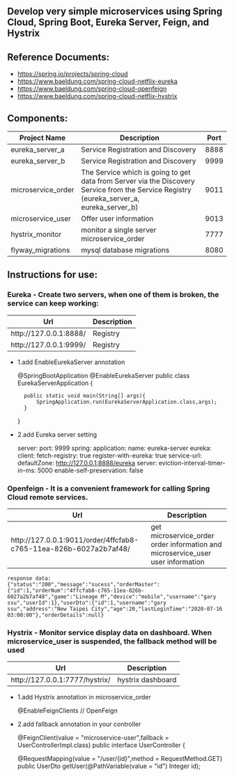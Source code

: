 ## Develop very simple microservices using Spring Cloud, Spring Boot, Eureka Server, Feign, and Hystrix

## Reference Documents:
* https://spring.io/projects/spring-cloud
* https://www.baeldung.com/spring-cloud-netflix-eureka
* https://www.baeldung.com/spring-cloud-openfeign
* https://www.baeldung.com/spring-cloud-netflix-hystrix

## Components:
<table>
    <tr>
        <th>Project Name</th>  <th>Description</th>  <th>Port</th>
    </tr>
<tbody>
    <tr>
        <td>eureka_server_a</td>  
        <td>Service Registration and Discovery</td>  
        <td>8888</td>
    </tr>
    <tr>
        <td>eureka_server_b</td>  
        <td>Service Registration and Discovery</td>  
        <td>9999</td>
    </tr>
    <tr>
        <td>microservice_order</td>  
        <td>The Service which is going to get data from Server via the Discovery Service from the Service Registry (eureka_server_a, eureka_server_b)</td>  
        <td>9011</td>
    </tr>
    <tr>
        <td>microservice_user</td>  
        <td>Offer user information</td>
        <td>9013</td>
    </tr>
    <tr>
        <td>hystrix_monitor</td>  
        <td>monitor a single server microservice_order</td>
        <td>7777</td>
    </tr>
    <tr>
        <td>flyway_migrations</td>  
        <td>mysql database migrations</td>
        <td>8080</td>
    </tr>
</tbody>
</table>

## Instructions for use:
### Eureka - Create two servers, when one of them is broken, the service can keep working:
<table>
   <tr>
        <th>Url</th>  <th>Description</th>
   </tr>
   <tbody>     
       <tr>
            <td>http://127.0.0.1:8888/</td> 
            <td>Registry</td>
       </tr>
       <tr>
          <td>http://127.0.0.1:9999/</td> 
          <td>Registry</td>
       </tr>           
   </tbody>
</table>

* 1.add EnableEurekaServer annotation
    
    
    @SpringBootApplication
    @EnableEurekaServer
    public class EurekaServerApplication {

        public static void main(String[] args){
            SpringApplication.run(EurekaServerApplication.class,args);
        }

    }
    
* 2.add Eureka server setting


    server:
      port: 9999
    spring:
      application:
        name: eureka-server
    eureka:
      client:
        fetch-registry: true
        register-with-eureka: true
        service-url:
          defaultZone: http://127.0.0.1:8888/eureka
      server:
        eviction-interval-timer-in-ms: 5000
        enable-self-preservation: false
    
### Openfeign - It is a convenient framework for calling Spring Cloud remote services. <br>
<table>
    <tr>
        <th>Url</th>  <th>Description</th>
    </tr>
    <tbody>
        <tr>
            <td>http://127.0.0.1:9011/order/4ffcfab8-c765-11ea-826b-6027a2b7af48/</td> 
            <td>get microservice_order order information and microservice_user user information </td>
        </tr>        
    </tbody>
</table>
    
    response data:
    {"status":"200","message":"sucess","orderMaster":{"id":1,"orderNum":"4ffcfab8-c765-11ea-826b-6027a2b7af48","game":"Lineage M","device":"mobile","username":"gary ssu","userId":1},"userDto":{"id":1,"username":"gary ssu","address":"New Taipei City","age":20,"lastLoginTime":"2020-07-16 03:00:00"},"orderDetails":null}

### Hystrix - Monitor service display data on dashboard. When microservice_user is suspended, the fallback method will be used <br>
<table>
    <tr>
        <th>Url</th>  <th>Description</th>
    </tr>
    <tbody>
        <tr>
            <td>http://127.0.0.1:7777/hystrix/</td> 
            <td>hystrix dashboard </td>
        </tr>        
    </tbody>
</table>    

* 1.add Hystrix annotation in microservice_order
    
    
    @EnableFeignClients // OpenFeign

* 2.add fallback annotation in your controller


    @FeignClient(value = "microservice-user",fallback = UserControllerImpl.class)
    public interface UserController {

    @RequestMapping(value = "/user/{id}",method = RequestMethod.GET)
    public UserDto getUser(@PathVariable(value = "id") Integer id);

